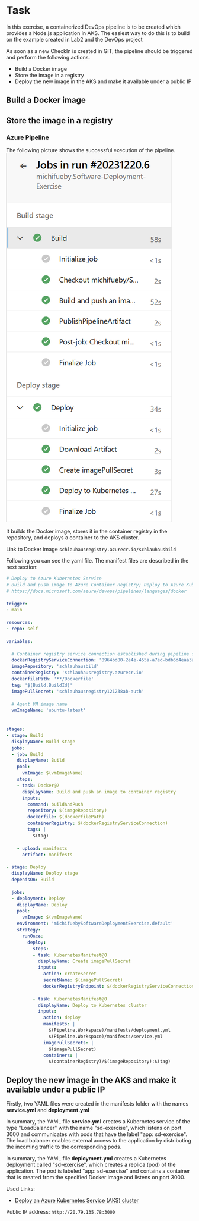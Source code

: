 # Task
In this exercise, a containerized DevOps pipeline is to be created which provides a Node.js application in AKS. The easiest way to do this is to build on the example created in Lab2 and the DevOps project

As soon as a new CheckIn is created in GIT, the pipeline should be triggered and perform the following actions.
- Build a Docker image
- Store the image in a registry
- Deploy the new image in the AKS and make it available under a public IP

## Build a Docker image

## Store the image in a registry

### Azure Pipeline

The following picture shows the successful execution of the pipeline.
![](./misc/pipelineExecSucc.png)

It builds the Docker image, stores it in the container registry in the repository, and deploys a container to the AKS cluster.

Link to Docker image `schlauhausregistry.azurecr.io/schlauhausbild`

Following you can see the yaml file. The manifest files are described in the next section:
```yaml
# Deploy to Azure Kubernetes Service
# Build and push image to Azure Container Registry; Deploy to Azure Kubernetes Service
# https://docs.microsoft.com/azure/devops/pipelines/languages/docker

trigger:
- main

resources:
- repo: self

variables:

  # Container registry service connection established during pipeline creation
  dockerRegistryServiceConnection: '8964bd80-2e4e-455a-a7ed-bdb6d4eaa3ac'
  imageRepository: 'schlauhausbild'
  containerRegistry: 'schlauhausregistry.azurecr.io'
  dockerfilePath: '**/Dockerfile'
  tag: '$(Build.BuildId)'
  imagePullSecret: 'schlauhausregistry121238ab-auth'

  # Agent VM image name
  vmImageName: 'ubuntu-latest'


stages:
- stage: Build
  displayName: Build stage
  jobs:
  - job: Build
    displayName: Build
    pool:
      vmImage: $(vmImageName)
    steps:
    - task: Docker@2
      displayName: Build and push an image to container registry
      inputs:
        command: buildAndPush
        repository: $(imageRepository)
        dockerfile: $(dockerfilePath)
        containerRegistry: $(dockerRegistryServiceConnection)
        tags: |
          $(tag)

    - upload: manifests
      artifact: manifests

- stage: Deploy
  displayName: Deploy stage
  dependsOn: Build

  jobs:
  - deployment: Deploy
    displayName: Deploy
    pool:
      vmImage: $(vmImageName)
    environment: 'michifuebySoftwareDeploymentExercise.default'
    strategy:
      runOnce:
        deploy:
          steps:
          - task: KubernetesManifest@0
            displayName: Create imagePullSecret
            inputs:
              action: createSecret
              secretName: $(imagePullSecret)
              dockerRegistryEndpoint: $(dockerRegistryServiceConnection)

          - task: KubernetesManifest@0
            displayName: Deploy to Kubernetes cluster
            inputs:
              action: deploy
              manifests: |
                $(Pipeline.Workspace)/manifests/deployment.yml
                $(Pipeline.Workspace)/manifests/service.yml
              imagePullSecrets: |
                $(imagePullSecret)
              containers: |
                $(containerRegistry)/$(imageRepository):$(tag)
```

## Deploy the new image in the AKS and make it available under a public IP

Firstly, two YAML files were created in the manifests folder with the names **service.yml** and **deployment.yml** <br>

In summary, the YAML file **service.yml** creates a Kubernetes service of the type "LoadBalancer" with the name "sd-exercise", which listens on port 3000 and communicates with pods that have the label "app: sd-exercise". The load balancer enables external access to the application by distributing the incoming traffic to the corresponding pods. <br>

In summary, the YAML file **deployment.yml** creates a Kubernetes deployment called "sd-exercise", which creates a replica (pod) of the application. The pod is labeled "app: sd-exercise" and contains a container that is created from the specified Docker image and listens on port 3000.

Used Links:
- [Deploy an Azure Kubernetes Service (AKS) cluster](https://learn.microsoft.com/en-us/azure/aks/learn/quick-kubernetes-deploy-portal?tabs=azure-cli)

Public IP address: `http://20.79.135.78:3000`
